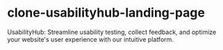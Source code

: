 # clone-usabilityhub-landing-page
UsabilityHub: Streamline usability testing, collect feedback, and optimize your website's user experience with our intuitive platform.
